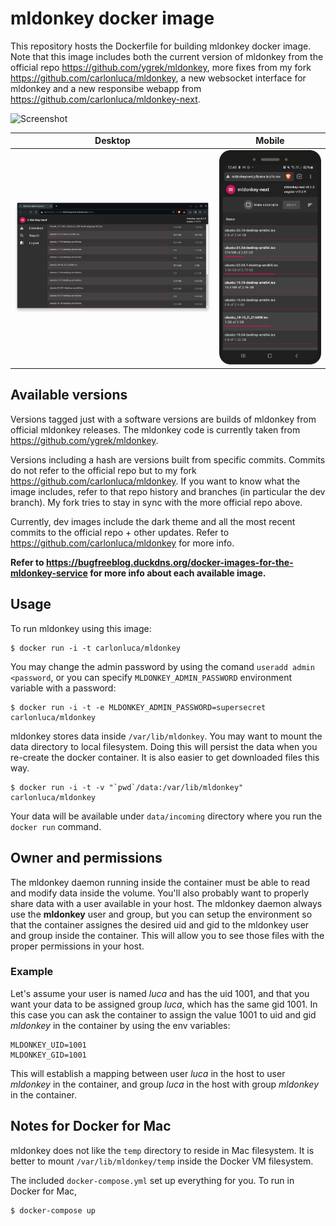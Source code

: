 # mldonkey docker image

This repository hosts the Dockerfile for building mldonkey docker image. Note that this image includes both the current version of mldonkey from the official repo https://github.com/ygrek/mldonkey, more fixes from my fork https://github.com/carlonluca/mldonkey, a new websocket interface for mldonkey and a new responsibe webapp from https://github.com/carlonluca/mldonkey-next.

![Screenshot](shot.png)

Desktop             |  Mobile
:-------------------------:|:-------------------------:
![desktop](https://github.com/carlonluca/mldonkey-next/blob/master/docs/mldonkey-next_desktop.png?raw=true)  |  ![mobile](https://github.com/carlonluca/mldonkey-next/blob/master/docs/mldonkey-next_mobile.png?raw=true)

## Available versions

Versions tagged just with a software versions are builds of mldonkey from official mldonkey releases. The mldonkey code is currently taken from https://github.com/ygrek/mldonkey.

Versions including a hash are versions built from specific commits. Commits do not refer to the official repo but to my fork https://github.com/carlonluca/mldonkey. If you want to know what the image includes, refer to that repo history and branches (in particular the dev branch). My fork tries to stay in sync with the more official repo above.

Currently, dev images include the dark theme and all the most recent commits to the official repo + other updates. Refer to https://github.com/carlonluca/mldonkey for more info.

**Refer to https://bugfreeblog.duckdns.org/docker-images-for-the-mldonkey-service for more info about each available image.**

## Usage

To run mldonkey using this image:

```
$ docker run -i -t carlonluca/mldonkey
```

You may change the admin password by using the comand `useradd admin <password`,
or you can specify `MLDONKEY_ADMIN_PASSWORD` environment variable with
a password:

```
$ docker run -i -t -e MLDONKEY_ADMIN_PASSWORD=supersecret carlonluca/mldonkey
```

mldonkey stores data inside `/var/lib/mldonkey`. You may want to mount the
data directory to local filesystem. Doing this will persist the data
when you re-create the docker container. It is also easier to get downloaded
files this way.

```
$ docker run -i -t -v "`pwd`/data:/var/lib/mldonkey" carlonluca/mldonkey
```

Your data will be available under `data/incoming` directory where you
run the `docker run` command.

## Owner and permissions

The mldonkey daemon running inside the container must be able to read and modify
data inside the volume. You'll also probably want to properly share data with a
user available in your host. The mldonkey daemon always use the **mldonkey** user and
group, but you can setup the environment so that the container assignes the desired
uid and gid to the mldonkey user and group inside the container. This will allow you
to see those files with the proper permissions in your host.

### Example

Let's assume your user is named _luca_ and has the uid 1001, and that you want your
data to be assigned group _luca_, which has the same gid 1001. In this case you
can ask the container to assign the value 1001 to uid and gid _mldonkey_ in the container
by using the env variables:

```
MLDONKEY_UID=1001
MLDONKEY_GID=1001
```

This will establish a mapping between user _luca_ in the host to user _mldonkey_ in the
container, and group _luca_ in the host with group _mldonkey_ in the container.


## Notes for Docker for Mac

mldonkey does not like the `temp` directory to reside in Mac filesystem. It is
better to mount `/var/lib/mldonkey/temp` inside the Docker VM filesystem.

The included `docker-compose.yml` set up everything for you. To run in Docker
for Mac,

```
$ docker-compose up
```
